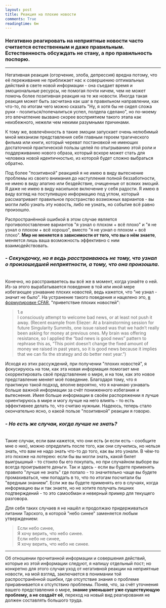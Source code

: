 ```yaml
---
layout: post
title: Реакция на плохие новости
comments: True
readingtime: 6м
---
```


### Негативно реагировать на неприятные новости часто считается естественным и даже правильным. Естественность обсуждать не стану, а про правильность поспорю. 

<hr>

Негативная реакция (огорчение, злоба, депрессия) вредна потому, что её переживание не приближает нас к совершению оптимальных действий в свете новой информации - она съедает время и эмоциональные ресурсы, не помогая почти ничем, чем не может помочь более позитивная реакция на те же новости. Иногда такая реакция может быть засчитана как шаг в правильном направлении, как что-то, по итогам чего можно сказать "Ну, я хотя бы не сидел сложа руки - позлиться/попечалиться успел, полдела сделано", но по-моему это впечатление вызвано скорее восприятием такого этапа как неизбежного, нежели чем некими разумными причинами.

К тому же, вовлечённость в такие эмоции запускает очень нелюбимый мной механизм представления себя главным героем трагического фильма или книги, который череват постановкой не имеющих достаточной практической пользы целей по отыгрыванию этой роли и поддерживанию нового образа, который вскоре может стать для человека новой идентичностью, из которой будет сложно выбраться обратно.

Под более "позитивной" реакцией я не имею в виду вытеснение проблемы из своего внимания до наступления полной беззаботности, не имею в виду апатию или бездействие, очищенные от всяких эмоций. Я даже не имею в виду насильное включение у себя радости. Я имею в виду взгляд на поступившую информацию под углом, который рассматривает правильное пространство возможных вариантов - вы могли либо узнать эту новость, либо не узнать, но событие всё равно произошло.

Распространённой ошибкой в этом случае является противопоставление вариантов "я узнал о плохом + всё плохо" и "я не узнал о плохом + всё хорошо", вместо "я не узнал о плохом + всё плохо". **Мир не меняется в зависимости от того, что вы о нём знаете**, меняется лишь ваша возможность эффективно с ним взаимодействовать.

### _- Секундочку, но я ведь расстраиваюсь не тому, что узнал о произошедшей неприятности, а тому, что она произошла._<br /><br />

Конечно, но расстраиваетесь вы всё же в момент, когда узнаёте о ней. Из-за этого вырабатывается поведение в той или иной мере избегающее узнавание плохих новостей, ведь кажется, что "не узнал - значит не было". На устранение такого поведения и нацелено это, [<ins>в формулировке CFAR</ins>](http://rationality.org/checklist/), "приветствие плохих новостей":

>1.e<br />
>I consciously attempt to welcome bad news, or at least not push it away. (Recent example from Eliezer: At a brainstorming session for future Singularity Summits, one issue raised was that we hadn’t really been asking for money at previous ones. My brain was offering resistance, so I applied the “bad news is good news” pattern to rephrase this as, “This point doesn’t change the fixed amount of money we raised in past years, so it is good news because it implies that we can fix the strategy and do better next year.”)

Исходя из этих рассуждений, при получении "плохих новостей", я фокусируюсь на том, как эта новая информация помогает мне скорректировать своё представление о мире, и на том, как это новое представление меняет моё поведение. Благодаря тому, что я практикую такой подход, вполне вероятно, что я начинаю узнавать больше важной информации за счёт пониженного избегания и вытеснения. Имея больше информации в своём распоряжении я лучше ориентируюсь в мире и могу лучше на него влиять - то есть эффективнее делать то, что считаю нужным. Надеюсь, теперь стало окончательно ясно, о какой пользе "позитивной" реакции я говорю.

### _- Но есть же случаи, когда лучше не знать?_<br /><br />

Такие случаи, если вам кажется, что они есть (и если есть - сообщите мне о них), можно определить после того, как они случились, но нельзя знать, что вам не надо знать что-то до того, как вы это узнали. В чём-то это похоже на лотерею: если бы вы могли знать, какой билет выигрышный - то стоило бы его покупать, но при случайном выборе вы всегда проигрываете деньги. Так и здесь - если вы будете применять правило "лучше не знать" где попало - то значительно чаще вы будете промахиваться, чем попадать в то, что по итогам посчитали бы "вредным знанием". Если же вы будете применять его в случаях, когда информацию вы и так знаете, но не хотите получать лишних подтверждений - то это самообман и неверный пример для текущего разговора.

Для себя таких случаев я не нашёл и продолжаю придерживаться литании Тарского, в которой "небо синее" заменяется любым утверждением:

>Если небо синее,<br />
>Я хочу верить, что небо синее.<br />
>Если небо не синее,<br />
>Я хочу верить, что небо не синее.

<hr>

Об отношении прочитанной информации и совершения действий, которые из этой информации следуют, я напишу отдельный пост; но конкретно для этого случая уход от негативной реакции на неприятные новости, на мой взгляд, заключается в понимании той распространённой ошибки, где отсутствие знания о проблеме приравнивается к отсутствию проблемы. Поняв, что, за счёт уточнения вашего представления о мире, **знание уменьшает уже существующую проблему, а не создаёт её**, переход на новый вид реагирования не должен составлять большого труда.